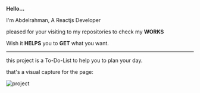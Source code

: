 ﻿**Hello...**

I'm Abdelrahman, A Reactjs Developer 

pleased for your visiting to my repositories to check my **WORKS**

Wish it **HELPS** you to **GET** what you want.

---

this project is a To-Do-List to help you to plan your day.

that's a visual capture for the page:

![project](https://user-images.githubusercontent.com/54869237/73615040-7df5c780-460d-11ea-94bc-bcb515f3a8dd.png)



